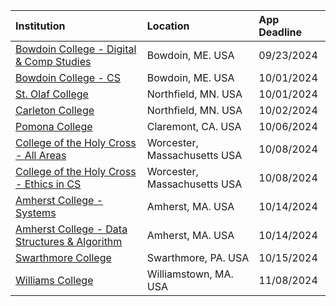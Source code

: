 
| **Institution** | **Location** | **App Deadline** |
| :----       | :---       | :--- |
| [Bowdoin College - Digital & Comp Studies](#bowdoin-comp) | Bowdoin, ME. USA | 09/23/2024 |
| [Bowdoin College - CS](#bowdoin-cs) | Bowdoin, ME. USA | 10/01/2024 |
| [St. Olaf College](#st-olaf) | Northfield, MN. USA | 10/01/2024 |
| [Carleton College](#carleton) | Northfield, MN. USA | 10/02/2024 |
| [Pomona College](#pomona) | Claremont, CA. USA | 10/06/2024 |
| [College of the Holy Cross - All Areas](#holy-cross) |Worcester, Massachusetts USA | 10/08/2024 |
| [College of the Holy Cross - Ethics in CS](#holy-cross-ethics) |Worcester, Massachusetts USA | 10/08/2024 |
| [Amherst College - Systems](#amherst-systems) |Amherst, MA. USA | 10/14/2024 |
| [Amherst College - Data Structures & Algorithm](#amherst-data) |Amherst, MA. USA | 10/14/2024 |
| [Swarthmore College](#swarthmore) | Swarthmore, PA. USA | 10/15/2024 |
| [Williams College](#williams) | Williamstown, MA. USA | 11/08/2024 |
